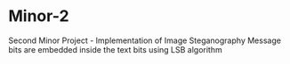 # Minor-2
Second Minor Project - Implementation of Image Steganography
Message bits are embedded inside the text bits using LSB algorithm
